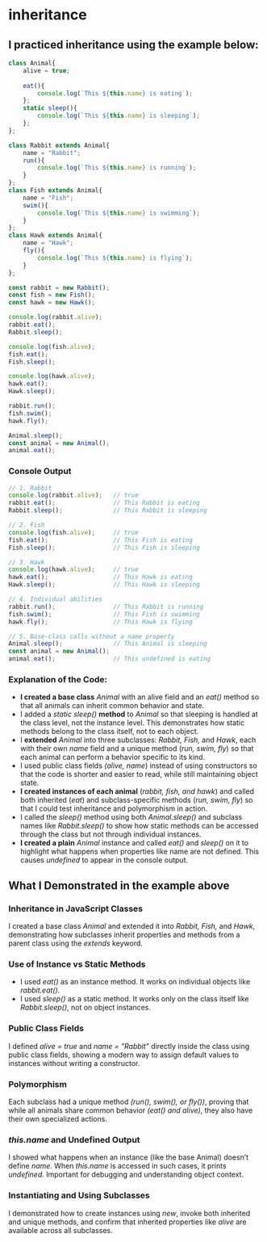 # inheritance

## I practiced inheritance using the example below:
```javascript
class Animal{
    alive = true;
 
    eat(){
        console.log(`This ${this.name} is eating`);
    };
    static sleep(){
        console.log(`This ${this.name} is sleeping`);
    };
};

class Rabbit extends Animal{
    name = "Rabbit";
    run(){
        console.log(`This ${this.name} is running`);
    }
};
class Fish extends Animal{
    name = "Fish";
    swim(){
        console.log(`This ${this.name} is swimming`);
    }
};
class Hawk extends Animal{
    name = "Hawk";
    fly(){
        console.log(`This ${this.name} is flying`);
    }
};

const rabbit = new Rabbit();
const fish = new Fish();
const hawk = new Hawk();

console.log(rabbit.alive);
rabbit.eat();
Rabbit.sleep();

console.log(fish.alive);
fish.eat();
Fish.sleep();

console.log(hawk.alive);
hawk.eat();
Hawk.sleep();

rabbit.run();
fish.swim();
hawk.fly();

Animal.sleep();
const animal = new Animal();
animal.eat();
```

### Console Output
```javascript
// 1. Rabbit
console.log(rabbit.alive);   // true
rabbit.eat();                // This Rabbit is eating
Rabbit.sleep();              // This Rabbit is sleeping

// 2. Fish
console.log(fish.alive);     // true
fish.eat();                  // This Fish is eating
Fish.sleep();                // This Fish is sleeping

// 3. Hawk
console.log(hawk.alive);     // true
hawk.eat();                  // This Hawk is eating
Hawk.sleep();                // This Hawk is sleeping

// 4. Individual abilities
rabbit.run();                // This Rabbit is running
fish.swim();                 // This Fish is swimming
hawk.fly();                  // This Hawk is flying

// 5. Base-class calls without a name property
Animal.sleep();              // This Animal is sleeping
const animal = new Animal();
animal.eat();                // This undefined is eating
```

### Explanation of the Code:
- **I created a base class** *Animal* with an alive field and an *eat()* method so that all animals can inherit common behavior and state.
- I added a *static sleep()* **method** to *Animal* so that sleeping is handled at the class level, not the instance level. This demonstrates how static methods belong to the class itself, not to each object.
- I **extended** *Animal* into three subclasses: *Rabbit, Fish,* and *Hawk*, each with their own *name* field and a unique method (*run, swim, fly*) so that each animal can perform a behavior specific to its kind.
- I used public class fields *(alive, name*) instead of using constructors so that the code is shorter and easier to read, while still maintaining object state.
- **I created instances of each animal** (*rabbit, fish, and hawk*) and called both inherited (*eat*) and subclass-specific methods (*run, swim, fly*) so that I could test inheritance and polymorphism in action.
- I called the *sleep()* method using both *Animal.sleep()* and subclass names like *Rabbit.sleep()* to show how static methods can be accessed through the class but not through individual instances.
- **I created a plain** *Animal* instance and called *eat()* and *sleep()* on it to highlight what happens when properties like name are not defined. This causes *undefined* to appear in the console output.

## What I Demonstrated in the example above
### Inheritance in JavaScript Classes
I created a base class *Animal* and extended it into *Rabbit, Fish,* and *Hawk*, demonstrating how subclasses inherit properties and methods from a parent class using the *extends* keyword.

### Use of Instance vs Static Methods
- I used *eat()* as an instance method. It works on individual objects like *rabbit.eat().*  
- I used *sleep()* as a static method. It works only on the class itself like *Rabbit.sleep()*, not on object instances.

### Public Class Fields
I defined *alive = true* and *name = "Rabbit"* directly inside the class using public class fields, showing a modern way to assign default values to instances without writing a constructor.

### Polymorphism
Each subclass had a unique method *(run(), swim(), or fly())*, proving that while all animals share common behavior *(eat() and alive)*, they also have their own specialized actions.

### *this.name* and Undefined Output
I showed what happens when an instance (like the base Animal) doesn’t define *name*. When *this.name* is accessed in such cases, it prints *undefined*. Important for debugging and understanding object context.

### Instantiating and Using Subclasses
I demonstrated how to create instances using *new*, invoke both inherited and unique methods, and confirm that inherited properties like *alive* are available across all subclasses.